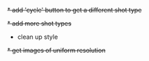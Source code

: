 ~~* add 'cycle' button to get a different shot type~~

~~* add more shot types~~

* clean up style

~~* get images of uniform resolution~~
